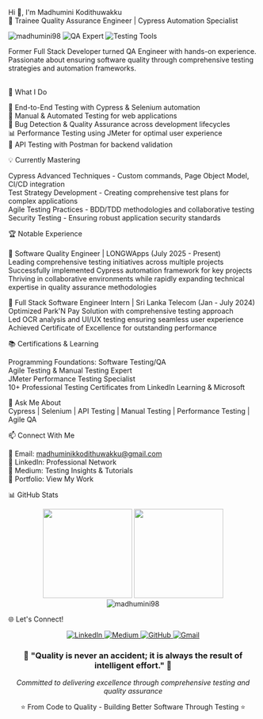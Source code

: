 Hi 👋, I'm Madhumini Kodithuwakku<br>
🎯 Trainee Quality Assurance Engineer | Cypress Automation Specialist

<p align="left"> 
  <img src="https://komarev.com/ghpvc/?username=madhumini98&label=Profile%20views&color=0e75b6&style=flat" alt="madhumini98" /> 
  <img src="https://img.shields.io/badge/QA-Automation%20Expert-brightgreen" alt="QA Expert" />
  <img src="https://img.shields.io/badge/Testing-Cypress%20%7C%20Selenium-blue" alt="Testing Tools" />
</p>
Former Full Stack Developer turned QA Engineer with hands-on experience. Passionate about ensuring software quality through comprehensive testing strategies and automation frameworks.<br>

<br>🚀 What I Do<br>

🔬 End-to-End Testing with Cypress & Selenium automation<br>
🧪 Manual & Automated Testing for web applications<br>
🐛 Bug Detection & Quality Assurance across development lifecycles<br>
📊 Performance Testing using JMeter for optimal user experience<br>
🔧 API Testing with Postman for backend validation<br>

💡 Currently Mastering<br>

Cypress Advanced Techniques - Custom commands, Page Object Model, CI/CD integration<br>
Test Strategy Development - Creating comprehensive test plans for complex applications<br>
Agile Testing Practices - BDD/TDD methodologies and collaborative testing<br>
Security Testing - Ensuring robust application security standards<br>

🏆 Notable Experience<br>
<br>🎯 Software Quality Engineer | LONGWApps (July 2025 - Present)<br>
Leading comprehensive testing initiatives across multiple projects<br>
Successfully implemented Cypress automation framework for key projects<br>
Thriving in collaborative environments while rapidly expanding technical expertise in quality assurance methodologies<br>

🎯 Full Stack Software Engineer Intern | Sri Lanka Telecom (Jan - July 2024)<br>
Optimized Park'N Pay Solution with comprehensive testing approach<br>
Led OCR analysis and UI/UX testing ensuring seamless user experience<br>
Achieved Certificate of Excellence for outstanding performance<br>

📚 Certifications & Learning<br>

Programming Foundations: Software Testing/QA<br>
Agile Testing & Manual Testing Expert<br>
JMeter Performance Testing Specialist<br>
10+ Professional Testing Certificates from LinkedIn Learning & Microsoft<br>

💬 Ask Me About<br>
Cypress | Selenium | API Testing | Manual Testing | Performance Testing | Agile QA<br>

📫 Connect With Me<br>

📧 Email: madhuminikkodithuwakku@gmail.com<br>
💼 LinkedIn: Professional Network<br>
📝 Medium: Testing Insights & Tutorials<br>
🎨 Portfolio: View My Work<br>

📊 GitHub Stats
<div align="center">
  <img height="180em" src="https://github-readme-stats.vercel.app/api?username=madhumini98&show_icons=true&theme=tokyonight&include_all_commits=true&count_private=true"/>
  <img height="180em" src="https://github-readme-stats.vercel.app/api/top-langs/?username=madhumini98&layout=compact&langs_count=7&theme=tokyonight"/>
</div>
<div align="center">
  <img src="https://github-readme-streak-stats.herokuapp.com/?user=madhumini98&theme=tokyonight" alt="madhumini98" />
</div>

🌐 Let's Connect!
<p align="center">
<a href="https://www.linkedin.com/in/madhumini-kodithuwakku-ba95b6344/" target="_blank">
  <img src="https://img.shields.io/badge/LinkedIn-0077B5?style=for-the-badge&logo=linkedin&logoColor=white" alt="LinkedIn"/>
</a>
<a href="https://medium.com/@kodithuwakkumadhumini12" target="_blank">
  <img src="https://img.shields.io/badge/Medium-12100E?style=for-the-badge&logo=medium&logoColor=white" alt="Medium"/>
</a>
<a href="https://github.com/madhumini98" target="_blank">
  <img src="https://img.shields.io/badge/GitHub-100000?style=for-the-badge&logo=github&logoColor=white" alt="GitHub"/>
</a>
<a href="mailto:madhuminikkodithuwakku@gmail.com" target="_blank">
  <img src="https://img.shields.io/badge/Gmail-D14836?style=for-the-badge&logo=gmail&logoColor=white" alt="Gmail"/>
</a>
</p>

<div align="center">
  <h3>🎯 "Quality is never an accident; it is always the result of intelligent effort." 🎯</h3>
  <p><i>Committed to delivering excellence through comprehensive testing and quality assurance</i></p>
⭐️ From Code to Quality - Building Better Software Through Testing ⭐️
</div>
